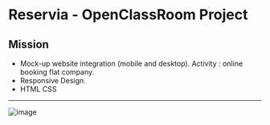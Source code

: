 # Reservia - OpenClassRoom Project #

## Mission ##

* Mock-up website integration (mobile and desktop). Activity : online booking flat company.
* Responsive Design.
* HTML CSS

_______________________________________________

![image](https://user-images.githubusercontent.com/77418945/134540214-7ed48b68-0cce-468e-8564-321ef825f610.png)

